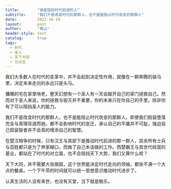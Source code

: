 ```yaml
---
title:        "谁是阻挡时代前进的人"
subtitle:     "我们不是改变时代的那群人，也不是能阻止时代改变的那群人"
date:         2022-10-19
layout:       post
author:       "青山"
header-style: text
catalog:      true
tags:
  - 时代
  - 圣人
  - 天下大同
  - 见众生
---
```


我们大多数人在时代的变革中，并不会起到决定性作用，就像在一群奔腾的骏马里，决定未来走向的永远只是头马。

慵懒的宅在家里啃老，整天幻想有一个圣人有一天会敲开自己的家门拯救自己。然而对于圣人来说，你的拯救与毁灭并不重要，你的未来只在你自己的手里，除非你有了可以阻挡圣人的能力。

我们不是改变时代的那群人，也不是能阻止时代改变的那群人。即使我们假装堕落完全与真理背道而驰，都不会影响时代的变迁，承认自己的平庸并不可耻，强迫自己假装智者并不会真的增添自己的智慧。

在楚汉相争的时候，只有汉王与其部下是推动时代前进的那一群人，其余所有士兵与百姓都只是为了养家糊口，而做了自己本该做的工作。西楚霸王与其世代经营的基业，都站在了时代的对立面，也不会阻挡天下大势，我们又算什么呢？

天下大同，并不需要大张旗鼓，这个世界能决定时代走向的领袖，都坐不满一个大点的餐桌。一个下午茶的时间就可以统一思想意识推动时代进步了。

认真生活的人没有来世，也没有天堂，当下就是极乐。